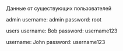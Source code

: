 Данные от существующих пользователей

admin
username: admin
password: root

users
username: Bob
password: username123

username: John
password: username123
